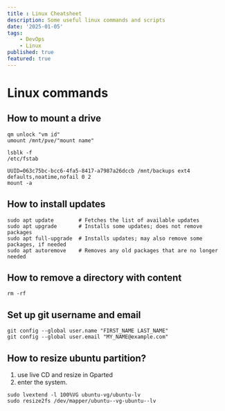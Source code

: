 ```yaml
---
title : Linux Cheatsheet
description: Some useful linux commands and scripts
date: '2025-01-05'
tags: 
    - DevOps
    - Linux
published: true
featured: true
---
```


# Linux commands

## How to mount a drive
``` shellscript
qm unlock "vm id"
umount /mnt/pve/"mount name"

lsblk -f
/etc/fstab

UUID=063c75bc-bcc6-4fa5-8417-a7987a26dccb /mnt/backups ext4 defaults,noatime,nofail 0 2
mount -a
```

## How to install updates
``` shellscript
sudo apt update        # Fetches the list of available updates
sudo apt upgrade       # Installs some updates; does not remove packages
sudo apt full-upgrade  # Installs updates; may also remove some packages, if needed
sudo apt autoremove    # Removes any old packages that are no longer needed
```
## How to remove a directory with content
``` shellscript
rm -rf
```
## Set up git username and email
``` shellscript
git config --global user.name "FIRST_NAME LAST_NAME"
git config --global user.email "MY_NAME@example.com"
```
## How to resize ubuntu partition?

1. use live CD and resize in Gparted
2. enter the system. 
``` shellscript
sudo lvextend -l 100%VG ubuntu-vg/ubuntu-lv
sudo resize2fs /dev/mapper/ubuntu--vg-ubuntu--lv
```